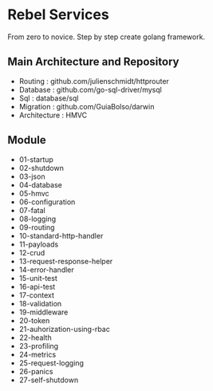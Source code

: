 # Rebel Services
From zero to novice. Step by step create golang framework.

## Main Architecture and Repository
- Routing : github.com/julienschmidt/httprouter
- Database : github.com/go-sql-driver/mysql
- Sql : database/sql
- Migration : github.com/GuiaBolso/darwin
- Architecture : HMVC  

## Module
- 01-startup
- 02-shutdown
- 03-json
- 04-database
- 05-hmvc
- 06-configuration
- 07-fatal
- 08-logging
- 09-routing
- 10-standard-http-handler
- 11-payloads
- 12-crud
- 13-request-response-helper
- 14-error-handler
- 15-unit-test
- 16-api-test
- 17-context
- 18-validation
- 19-middleware
- 20-token
- 21-auhorization-using-rbac
- 22-health
- 23-profiling
- 24-metrics
- 25-request-logging
- 26-panics
- 27-self-shutdown